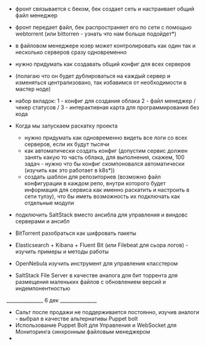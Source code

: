 - фронт связывается с беком, бек создает сеть и настраивает общий файл менеджер

- фронт передает файл, бек распространяет его по сети с помощью webtorrent (или bittorren - узнать что нам больше подойдет*)

- в файловом менеджере юзер может контролировать как один так и несколько серверов сразу одновременно

- нужно придумать как создавать общий конфиг для всех серверов
- (полагаю что он будет дублироваться на каждый сервер и изменяться централизовано, так избавимся от необходимости в мастер ноде)

- набор вкладок:
1 - конфиг для создания облака
2 - файл менеджер / чекер статусов /
3 - интерактивная карта для программирования без кода

- Когда мы запускаем раскатку проекта
  - нужно придумать как одновременно видеть все логи со всех серверов, если их будут тысячи
  - как автоматически создать конфиг (допустим сервис должен занять какую то часть облака, для выполнения, скажем,
     100 задач - нужно что бы конфиг скомпоновался автоматически (изучить как это работает в k8s*))
  - создать шаблон для репозиториев (возможно файл конфигурации в каждом репо, внутри которого будет информация для сервиса как именно раскатить и настроить в сети тулзу),
     что бы иметь возможность их подключать как отдельные модули


- подключить SaltStack  вместо ансибла для управления и виндовс серверами и ансибл
- BitTorrent  разобраться как шифровать пакеты
- Elasticsearch + Kibana + Fluent Bit (или Filebeat для сьора логов) - изучить примеры и методы работы

- OpenNebula изучить инструмент для управления класстером
- SaltStack File Server в качестве аналога для бит торрента для размещения маленьких файлов с обновлением версий и индемпонентностью 



_______________ 6 дек _______________
- Сальт после продажи не поддерживается постоянно, изучив аналоги - выбрал в качестве альтернативы Puppet bolt
- Использование Puppet Bolt для Управления и WebSocket для Мониторинга синхронным файловым менеджером
- 
